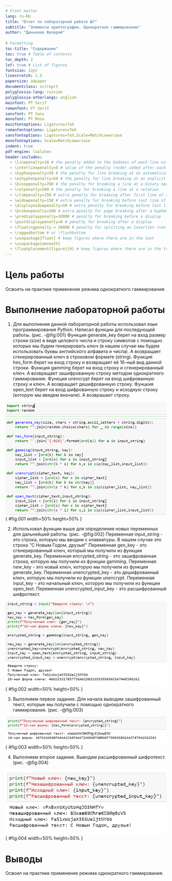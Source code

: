 ```yaml
---
# Front matter
lang: ru-RU
title: "Отчет по лабораторной работе №7"
subtitle: "Элементы криптографии. Однократное гаммирование"
author: "Динькиев Валерий"

# Formatting
toc-title: "Содержание"
toc: true # Table of contents
toc_depth: 2
lof: true # List of figures
fontsize: 12pt
linestretch: 1.5
papersize: a4paper
documentclass: scrreprt
polyglossia-lang: russian
polyglossia-otherlangs: english
mainfont: PT Serif
romanfont: PT Serif
sansfont: PT Sans
monofont: PT Mono
mainfontoptions: Ligatures=TeX
romanfontoptions: Ligatures=TeX
sansfontoptions: Ligatures=TeX,Scale=MatchLowercase
monofontoptions: Scale=MatchLowercase
indent: true
pdf-engine: lualatex
header-includes:
  - \linepenalty=10 # the penalty added to the badness of each line within a paragraph (no associated penalty node) Increasing the υalue makes tex try to haυe fewer lines in the paragraph.
  - \interlinepenalty=0 # υalue of the penalty (node) added after each line of a paragraph.
  - \hyphenpenalty=50 # the penalty for line breaking at an automatically inserted hyphen
  - \exhyphenpenalty=50 # the penalty for line breaking at an explicit hyphen
  - \binoppenalty=700 # the penalty for breaking a line at a binary operator
  - \relpenalty=500 # the penalty for breaking a line at a relation
  - \clubpenalty=150 # extra penalty for breaking after first line of a paragraph
  - \widowpenalty=150 # extra penalty for breaking before last line of a paragraph
  - \displaywidowpenalty=50 # extra penalty for breaking before last line before a display math
  - \brokenpenalty=100 # extra penalty for page breaking after a hyphenated line
  - \predisplaypenalty=10000 # penalty for breaking before a display
  - \postdisplaypenalty=0 # penalty for breaking after a display
  - \floatingpenalty = 20000 # penalty for splitting an insertion (can only be split footnote in standard LaTeX)
  - \raggedbottom # or \flushbottom
  - \usepackage{float} # keep figures where there are in the text
  - \usepackage{amsmath}
  - \floatplacement{figure}{H} # keep figures where there are in the text
---
```


# Цель работы

Освоить на практике применение режима однократного гаммирования.

# Выполнение лабораторной работы

1. Для выполнения данной лабораторной работы использовал язык программирования Python. Написал функции для последующей работы. (рис. -@fig:001)
   Функция generate_key берет на вход размер строки (size) в виде целового числа  и строку символов с помощью которых мы будем генерировать ключ (в нашем случае мы будем использовать буквы английского алфавита и числа). А возвращает сгенерированный ключ в строковом формате (string).
   Функция hex_form берет на вход строку и возвращает её 16-ный вид данной строки.
   Функция gamming берет на вход строку и сгенерированный ключ. А возвращает зашифрованную строку методом однократного гаммирования.
   Функция unencrypt берет на вход шифрованную строку и ключ. А возвращает дешифрованную строку.
   Фунцкия open_text берет на вход шифрованную строку и исходную строку (которую мы введем вначале). А возврашает строку.

![Функции](image/1.png){ #fig:001 width=50% height=50% }

2. Использовал функции выше для определения новых переменных для дальнейшей работы. (рис. -@fig:002)
   Переменная input_string - это строка, которую мы вводим с клавиатуры. В нашем случае это строка "С Новым Годом, друзья!"
   Переменная gen_key - это сгенерированный ключ, который мы получили из функции generate_key.
   Переменная encrypted_string - это зашифрованная строка, которую мы получили из функции gamming.
   Переменная new_key - это новый ключ, которую мы получили из функции generate_key.
   Переменная unencrypted_key - это дешифрованный ключ, которую мы получили из функции unencrypt.
   Переменная input_key - это начальный ключ,  которую мы получили из функции open_text.
   Переменная unencrypted_input_key - это расшифрованный шифротекст.

![Переменные](image/2.png){ #fig:002 width=50% height=50% }

3. Выполняем первое задание. Для начала выводим зашифрованный текст, которые мы получили с помощью однократного гаммирования. (рис. -@fig:003)
 
![1 задание](image/3.png){ #fig:003 width=50% height=50% }

4. Выполняем второе задание. Выводим расшифрованный шифротекст. (рис. -@fig:004)

![2 задание](image/4.png){ #fig:004 width=50% height=50% }

# Выводы

Освоил на практике применение режима однократного гаммирования.